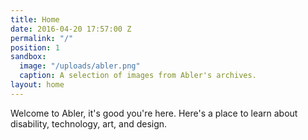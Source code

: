 ```yaml
---
title: Home
date: 2016-04-20 17:57:00 Z
permalink: "/"
position: 1
sandbox:
  image: "/uploads/abler.png"
  caption: A selection of images from Abler's archives.
layout: home
---
```


Welcome to Abler, it's good you're here. Here's a place to learn about disability, technology, art, and design.